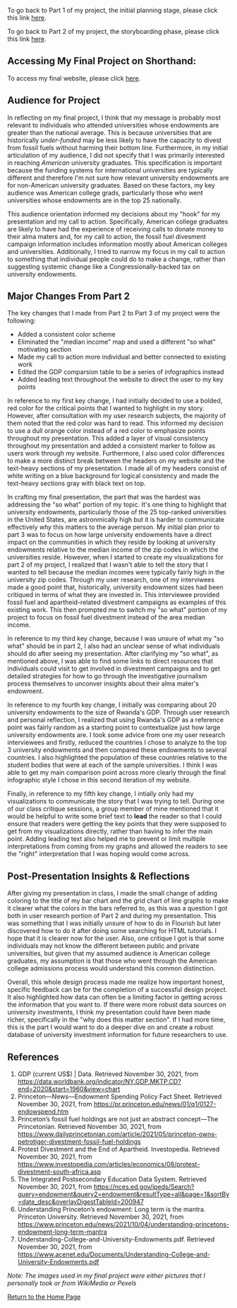 To go back to Part 1 of my project, the initial planning stage, please click this link [here](finalprojoverview.md).

To go back to Part 2 of my project, the storyboarding phase, please click this link [here](finalprojpart2.md). 

## Accessing My Final Project on Shorthand:

To access my final website, please click [here](https://carnegiemellon.shorthandstories.com/don-t-donate-to-your-alma-mater-an-exploration-of-university-endowments/index.html).

## Audience for Project

In reflecting on my final project, I think that my message is probably most relevant to individuals who attended universities whose endowments are greater than the national average. This is because universities that are historically *under-funded* may be less likely to have the capacity to divest from fossil fuels without harming their bottom line. Furthermore, in my initial articulation of my audience, I did not specify that I was primarily interested in reaching *American* university graduates. This specification is important because the funding systems for international universities are typically different and therefore I'm not sure how relevant university endowments are for non-American university graduates. Based on these factors, my key audience was American college grads, particularly those who went universities whose endowments are in the top 25 nationally.

This audience orientation informed my decisions about my "hook" for my presentation and my call to action. Specifically, American college graduates are likely to have had the experience of receiving calls to donate money to their alma maters and, for my call to action, the fossil fuel divesment campaign information includes information mostly about American colleges and universities. Additionally, I tried to narrow my focus in my call to action to something that individual people could do to make a change, rather than suggesting systemic change like a Congressionally-backed tax on university endowments.


## Major Changes From Part 2

The key changes that I made from Part 2 to Part 3 of my project were the following:
- Added a consistent color scheme 
- Eliminated the "median income" map and used a different "so what" motivating section
- Made my call to action more individual and better connected to existing work 
- Edited the GDP comparsion table to be a series of infographics instead
- Added leading text throughout the website to direct the user to my key points


In reference to my first key change, I had initially decided to use a bolded, red color for the critical points that I wanted to highlight in my story. However, after consultation with my user research subjects, the majority of them noted that the red color was hard to read. This informed my decision to use a dull orange color instead of a red color to emphasize points throughout my presentation. This added a layer of visual consistency throughout my presentation and added a consistent marker to follow as users work through my website. Furthermore, I also used color differences to make a more distinct break between the headers on my website and the text-heavy sections of my presentation. I made all of my headers consist of white writing on a blue background for logical consistency and made the text-heavy sections gray with black text on top. 

In crafting my final presentation, the part that was the hardest was addressing the "so what" portion of my topic. It's one thing to highlight that university endowments, particularly those of the 25 top-ranked universities in the United States, are astronmically high but it is harder to communicate effectively *why* this matters to the average person. My initial plan prior to part 3 was to focus on how large university endowments have a direct impact on the communities in which they reside by looking at university endowments relative to the median income of the zip codes in which the universities reside. However, when I started to create my visualizations for part 2 of my project, I realized that I wasn't able to tell the story that I wanted to tell because the median incomes were typically fairly high in the university zip codes. Through my user research, one of my interviwees made a good point that, historically, university endowment sizes had been critiqued in terms of what they are invested in. This interviewee provided fossil fuel and apartheid-related divestment campaigns as examples of this existing work. This then prompted me to switch my "so what" portion of my project to focus on fossil fuel divestment instead of the area median income.

In reference to my third key change, because I was unsure of what my "so what" should be in part 2, I also had an unclear sense of what individuals should do after seeing my presentation. After clarifying my "so what", as mentioned above, I was able to find some links to direct resources that individuals could visit to get involved in divestment campaigns and to get detailed strategies for how to go through the investigative journalism process themselves to unconver insights about their alma mater's endowment.

In reference to my fourth key change, I initially was comparing about 20 university endowments to the size of Rwanda's GDP. Through user research and personal reflection, I realized that using Rwanda's GDP as a reference point was fairly random as a starting point to contextualize just how large university endowments are. I took some advice from one my user research interviewees and firstly, reduced the countries I chose to analyze to the top 3 university endowments and then compared these endowments to several countries. I also highlighted the population of these countries relative to the student bodies that were at each of the sample universities. I think I was able to get my main comparison point across more clearly through the final infographic style I chose in this second iteration of my website.

Finally, in reference to my fifth key change, I intially only had my visualizations to communicate the story that I was trying to tell. During one of our class critique sessions, a group member of mine mentioned that it would be helpful to write some brief text to **lead** the reader so that I could ensure that readers were getting the key points that they were supposed to get from my visualizations directly, rather than having to infer the main point. Adding leading text also helped me to prevent or limit multiple interpretations from coming from my graphs and allowed the readers to see the "right" interpretation that I was hoping would come across.

## Post-Presentation Insights & Reflections

After giving my presentation in class, I made the small change of adding coloring to the title of my bar chart and the grid chart of line graphs to make it clearer what the colors in the bars referred to, as this was a question I got both in user research portion of Part 2 and during my presentation. This was something that I was initially unsure of how to do in Flourish but later discovered how to do it after doing some searching for HTML tutorials. I hope that it is clearer now for the user. Also, one critique I got is that some individuals may not know the different between public and private universities, but given that my assumed audience is American college graduates, my assumption is that those who went through the American college admissions process would understand this common distinction.

Overall, this whole design process made me realize how important honest, specific feedback can be for the completion of a successful design project. It also highlighted how data can often be a limiting factor in getting across the information that you want to. If there were more robust data sources on university investments, I think my presentation could have been made richer, specifically in the "why does this matter section". If I had more time, this is the part I would want to do a deeper dive on and create a robust database of university investment information for future researchers to use. 


## References

1. GDP (current US$) | Data. Retrieved November 30, 2021, from https://data.worldbank.org/indicator/NY.GDP.MKTP.CD?end=2020&start=1960&view=chart
2. Princeton—News—Endowment Spending Policy Fact Sheet. Retrieved November 30, 2021, from https://pr.princeton.edu/news/01/q1/0127-endowspend.htm
3. Princeton’s fossil fuel holdings are not just an abstract concept—The Princetonian. Retrieved November 30, 2021, from https://www.dailyprincetonian.com/article/2021/05/princeton-owns-petrotiger-divestment-fossil-fuel-holdings
4. Protest Divestment and the End of Apartheid. Investopedia. Retrieved November 30, 2021, from https://www.investopedia.com/articles/economics/08/protest-divestment-south-africa.asp
5. The Integrated Postsecondary Education Data System. Retrieved November 30, 2021, from https://nces.ed.gov/ipeds/Search?query=endowment&query2=endowment&resultType=all&page=1&sortBy=date_desc&overlayDigestTableId=200947
6. Understanding Princeton’s endowment: Long term is the mantra. Princeton University. Retrieved November 30, 2021, from https://www.princeton.edu/news/2021/10/04/understanding-princetons-endowment-long-term-mantra
7. Understanding-College-and-University-Endowments.pdf. Retrieved November 30, 2021, from https://www.acenet.edu/Documents/Understanding-College-and-University-Endowments.pdf

*Note: The images used in my final project were either pictures that I personally took or from WikiMedia or Pexels*

[Return to the Home Page](README.md)
